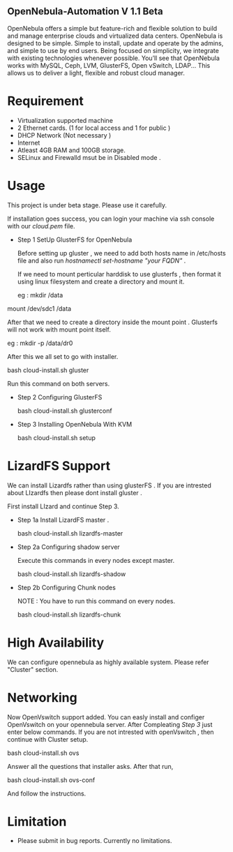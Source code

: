 ## OpenNebula-Automation  V 1.1 Beta
OpenNebula offers a simple but feature-rich and flexible solution to build and manage enterprise clouds and virtualized data centers. OpenNebula is designed to be simple. Simple to install, update and operate by the admins, and simple to use by end users. Being focused on simplicity, we integrate with existing technologies whenever possible. You’ll see that OpenNebula works with MySQL, Ceph, LVM, GlusterFS, Open vSwitch, LDAP... This allows us to deliver a light, flexible and robust cloud manager.

# Requirement

* Virtualization supported machine
* 2 Ethernet cards. (1 for local access and 1 for public )
* DHCP Network (Not necessary )
* Internet
* Atleast 4GB RAM and 100GB storage.
* SELinux and Firewalld msut be in Disabled mode .

# Usage

This project is under beta stage. Please use it carefully. 

If installation goes success, you can login your machine via ssh console with our *cloud.pem* file.

* Step 1  SetUp GlusterFS for OpenNebula

  Before setting up gluster , we need to add both hosts name in /etc/hosts file and also run *hostnamectl set-hostname "your FQDN"* .
  
  If we need to mount perticular harddisk to use glusterfs , then format it using linux filesystem and create a directory and mount it.
  
  eg : mkdir /data
  
 mount /dev/sdc1 /data

  After that we need to create a directory inside the mount point . Glusterfs will not work with mount point itself.
  
  eg : mkdir -p /data/dr0
  
  After this we all set to go with installer. 
  
   bash cloud-install.sh gluster
  
  Run this command on both servers.
  
* Step 2  Configuring GlusterFS  

  bash cloud-install.sh glusterconf
  
* Step 3 Installing OpenNebula With KVM

  bash cloud-install.sh setup

# LizardFS Support

We can install Lizardfs rather than using glusterFS . If you are intrested about LIzardfs then please dont install gluster .

First install LIzard and continue Step 3.

* Step 1a  Install LizardFS master .

  bash cloud-install.sh lizardfs-master

* Step 2a  Configuring shadow server

  Execute this commands in every nodes except master.

  bash cloud-install.sh lizardfs-shadow

* Step 2b  Configuring Chunk nodes

  NOTE : You have to run this command on every nodes. 

  bash cloud-install.sh lizardfs-chunk


# High Availability

We can configure opennebula as highly available system. Please refer "Cluster" section.

# Networking

Now OpenVswitch support added. You can easly install and configer OpenVswitch on your opennebula server. After Compleating *Step 3* just enter below commands. If you are not intrested with openVswitch , then continue with Cluster setup.

 bash cloud-install.sh ovs
 
 Answer all the questions that installer asks. After that run,
 
 bash cloud-install.sh ovs-conf
 
 And follow the instructions.


# Limitation

* Please submit in bug reports. Currently no limitations.

